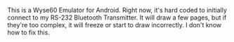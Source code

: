 This is a Wyse60 Emulator for Android. Right now, it's hard coded to initially connect to my RS-232 Bluetooth Transmitter. It will draw a few pages, but if they're too complex, it will freeze or start to draw incorrectly. I don't know how to fix this.
